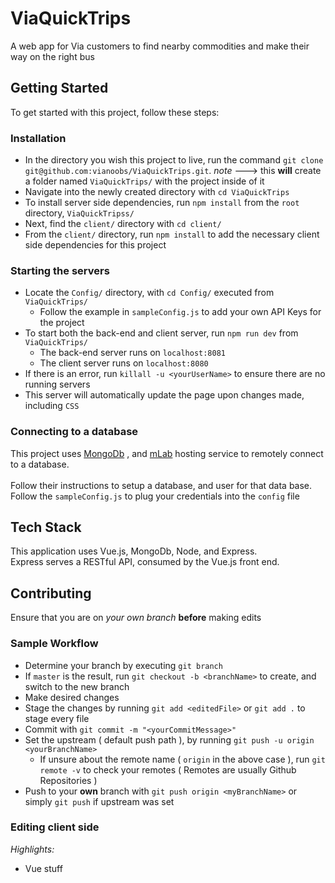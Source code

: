 # ViaQuickTrips
A web app for Via customers to find nearby commodities and make their way on the right bus

## Getting Started 
To get started with this project, follow these steps:
### Installation
- In the directory you wish this project to live, run the command `git clone git@github.com:vianoobs/ViaQuickTrips.git`. *note* ---> this **will** create a folder named `ViaQuickTrips/` with the project inside of it
- Navigate into the newly created directory with `cd ViaQuickTrips`
- To install server side dependencies, run `npm install` from the `root` directory, `ViaQuickTripss/` 
- Next, find the `client/` directory with `cd client/`
- From the `client/` directory, run `npm install` to add the necessary client side dependencies for this project
### Starting the servers
- Locate the `Config/` directory, with `cd Config/` executed from `ViaQuickTrips/`
    - Follow the example in `sampleConfig.js` to add your own API Keys for the project
- To start both the back-end and client server, run `npm run dev` from `ViaQuickTrips/`
    - The back-end server runs on `localhost:8081`
    - The client server runs on `localhost:8080`
- If there is an error, run `killall -u <yourUserName>` to ensure there are no running servers    
- This server will automatically update the page upon changes made, including `CSS`

### Connecting to a database
This project uses [MongoDb](https://www.mongodb.com/) , and [mLab](https://mlab.com/) hosting service to remotely connect to a database.
<br><br>Follow their instructions to setup a database, and user for that data base. Follow the `sampleConfig.js` to plug your credentials into the `config` file

## Tech Stack
This application uses Vue.js, MongoDb, Node, and Express. <br> Express serves a RESTful API, consumed by the Vue.js front end.

## Contributing
Ensure that you are on *your own branch* **before** making edits
### Sample Workflow
- Determine your branch by executing `git branch`
- If `master` is the result, run `git checkout -b <branchName>` to create, and switch to the new branch
- Make desired changes
- Stage the changes by running `git add <editedFile>` or `git add .` to stage every file
- Commit with `git commit -m "<yourCommitMessage>"`
- Set the upstream ( default push path ), by running `git push -u origin <yourBranchName>`
    - If unsure about the remote name ( `origin` in the above case ), run `git remote -v` to check your remotes ( Remotes are usually Github Repositories )
- Push to your **own** branch with `git push origin <myBranchName>` or simply `git push` if upstream was set

### Editing client side
*Highlights:*
- Vue stuff

